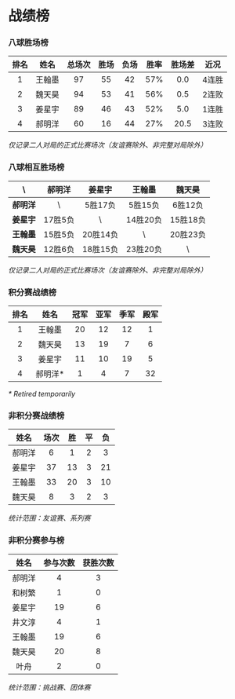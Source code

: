 # 战绩榜

### 八球胜场榜

| 排名 | 姓名   | 总场次 | 胜场 | 负场 | 胜率  | 胜场差 | 近况  |
| :--: | :---: | :---: | :--: | :--: | :--: | :---: | :---: |
| 1    | 王翰墨 | 97    | 55   | 42   | 57%  | 0.0   | 4连胜 |
| 2    | 魏天昊 | 94    | 53   | 41   | 56%  | 0.5   | 2连败 |
| 3    | 姜星宇 | 89    | 46   | 43   | 52%  | 5.0   | 1连胜 |
| 4    | 郝明洋 | 60    | 16   | 44   | 27%  | 20.5  | 3连败 |

*仅记录二人对局的正式比赛场次（友谊赛除外、非完整对局除外）*

### 八球相互胜场榜

|    **\\**   | 郝明洋  | 姜星宇   | 王翰墨   | 魏天昊   |
| :---------: | :----: | :------: | :------: | :-----: |
| **郝明洋** |   \\     | 5胜17负  | 5胜15负  | 6胜12负  |
| **姜星宇** | 17胜5负  |   \\     | 14胜20负 | 15胜18负 |
| **王翰墨** | 15胜5负  | 20胜14负 |   \\     | 20胜23负 |
| **魏天昊** | 12胜6负  | 18胜15负 | 23胜20负 |   \\     |

*仅记录二人对局的正式比赛场次（友谊赛除外、非完整对局除外）*

### 积分赛战绩榜

| 排名 | 姓名    | 冠军 | 亚军  | 季军 | 殿军 |
| :-: | :-----: | :--: | :--: | :--: | :--: |
| 1   | 王翰墨   | 20   | 12   | 12   | 1    |
| 2   | 魏天昊   | 13   | 19   | 7    | 6    |
| 3   | 姜星宇   | 11   | 10   | 19   | 5    |
| 4   | 郝明洋\* | 1    | 4    | 7    | 32   |

*\* Retired temporarily*

### 非积分赛战绩榜

| 姓名   | 场次 | 胜   | 平   | 负   |
| :---: | :--: | :--: | :--: | :--: |
| 郝明洋 |  6   |  1   |  2   |  3   |
| 姜星宇 |  37  |  13  |  3   |  21  |
| 王翰墨 |  33  |  20  |  3   |  10  |
| 魏天昊 |  8   |  3   |  2   |  3   |

*统计范围：友谊赛、系列赛*

### 非积分赛参与榜

| 姓名   | 参与次数 | 获胜次数 |
| :----: | :-----: | :-----: |
| 郝明洋  |    4    |    3    |
| 和树繁  |    1    |    0    |
| 姜星宇  |   19    |    6    |
| 井文淳  |    4    |    1    |
| 王翰墨  |   19    |    6    |
| 魏天昊  |   20    |    8    |
| 叶舟    |    2    |    0    |

*统计范围：挑战赛、团体赛*